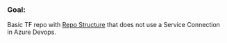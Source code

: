 
### Goal:

Basic TF repo with [Repo Structure](https://www.terraform.io/language/modules/develop/structure) that does not use a Service Connection in Azure Devops.